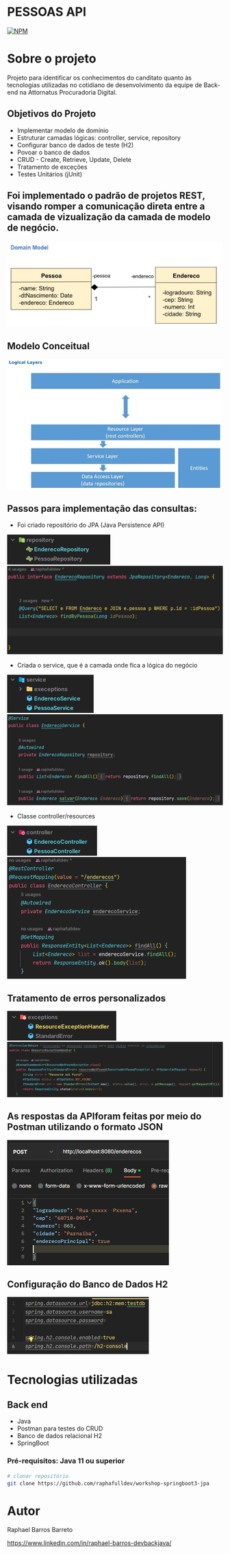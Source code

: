 # PESSOAS API
[![NPM](https://img.shields.io/npm/l/react)](https://github.com/raphafulldev/assets/blob/main/LICENSE) 

# Sobre o projeto

Projeto para identificar os conhecimentos do canditato quanto às tecnologias utilizadas no cotidiano de desenvolvimento da equipe de Back-end na Attornatus Procuradoria Digital.

## Objetivos do Projeto
- Implementar modelo de domínio
- Estruturar camadas lógicas: controller, service, repository
- Configurar banco de dados de teste (H2)
- Povoar o banco de dados
- CRUD - Create, Retrieve, Update, Delete
- Tratamento de exceções
- Testes Unitários (jUnit)


## Foi implementado o padrão de projetos REST, visando romper a comunicação direta entre a camada de vizualização da camada de modelo de negócio.
![](https://github.com/raphafulldev/assets/blob/main/images/WhatsApp%20Image%202023-02-17%20at%2010.49.41.jpeg)

## Modelo Conceitual
![Web 1](https://github.com/raphafulldev/assets/blob/main/images/2.jpeg)

## Passos para implementação das consultas:
- Foi criado repositório do JPA (Java Persistence API)

![Web 1](https://github.com/raphafulldev/assets/blob/main/images/WhatsApp%20Image%202023-02-17%20at%2010.27.31.jpeg)
![Web 1](https://github.com/raphafulldev/assets/blob/main/images/WhatsApp%20Image%202023-02-17%20at%2010.28.57.jpeg)
- Criada o service, que é a camada onde fica a lógica do negócio

![Web 1](https://github.com/raphafulldev/assets/blob/main/images/WhatsApp%20Image%202023-02-17%20at%2010.30.05.jpeg)
![Web 1](https://github.com/raphafulldev/assets/blob/main/images/WhatsApp%20Image%202023-02-17%20at%2010.31.14.jpeg)

- Classe controller/resources

![Web 1](https://github.com/raphafulldev/assets/blob/main/images/WhatsApp%20Image%202023-02-17%20at%2010.32.28.jpeg)
![Web 1](https://github.com/raphafulldev/assets/blob/main/images/WhatsApp%20Image%202023-02-17%20at%2010.33.48.jpeg)

## Tratamento de erros personalizados
![Web 1](https://github.com/raphafulldev/assets/blob/main/images/9.jpeg)
![Web 1](https://github.com/raphafulldev/assets/blob/main/images/10.jpeg)

## As respostas da APIforam feitas por meio do Postman utilizando o formato JSON
![Web 1](https://github.com/raphafulldev/assets/blob/main/images/WhatsApp%20Image%202023-02-17%20at%2010.35.29.jpeg)

## Configuração do Banco de Dados H2
![Web 1](https://github.com/raphafulldev/assets/blob/main/images/WhatsApp%20Image%202023-02-17%20at%2010.39.40.jpeg)


# Tecnologias utilizadas
## Back end
- Java
- Postman para testes do CRUD
- Banco de dados relacional H2 
- SpringBoot

### Pré-requisitos: Java 11 ou superior

```bash
# clonar repositório
git clone https://github.com/raphafulldev/workshop-springboot3-jpa

```



# Autor

Raphael Barros Barreto

https://www.linkedin.com/in/raphael-barros-devbackjava/



